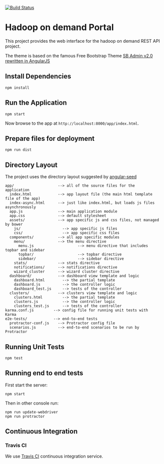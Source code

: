 [![Build Status](https://travis-ci.org/javicacheiro/hadoop-on-demand-web.svg?branch=master)](https://travis-ci.org/javicacheiro/hadoop-on-demand-web)

# Hadoop on demand Portal

This project provides the web interface for the hadoop on demand REST API project.

The theme is based on the famous Free Bootstrap Theme [SB Admin v2.0 rewritten in AngularJS](https://github.com/start-angular/sb-admin-angular)

## Install Dependencies

```
npm install
```

## Run the Application

```
npm start
```

Now browse to the app at `http://localhost:8000/app/index.html`.

## Prepare files for deployment
```
npm run dist
```

## Directory Layout

The project uses the directory layout suggested by [angular-seed](https://github.com/angular/angular-seed)

```
app/                    --> all of the source files for the application
  index.html            --> app layout file (the main html template file of the app)
  index-async.html      --> just like index.html, but loads js files asynchronously
  app.js                --> main application module
  app.css               --> default stylesheet
  assets/               --> app specific js and css files, not managed by bower
    js/                   --> app specific js files
    css/                  --> app specific css files
  components/           --> all app specific modules
    menu/               --> the menu directive
      menu.js                    --> menu directive that includes topbar and sidebar
      topbar/                    --> topbar directive
      sidebar/                   --> sidebar directive
    stats/              --> stats directive
    notifications/      --> notifications directive
    wizard_cluster      --> wizard cluster directive
  dashboard/            --> dashboard view template and logic
    dashboard.html        --> the partial template
    dashboard.js          --> the controller logic
    dashboard_test.js     --> tests of the controller
  clusters/             --> clusters view template and logic
    clusters.html         --> the partial template
    clusters.js           --> the controller logic
    clusters_test.js      --> tests of the controller
karma.conf.js         --> config file for running unit tests with Karma
e2e-tests/            --> end-to-end tests
  protractor-conf.js    --> Protractor config file
  scenarios.js          --> end-to-end scenarios to be run by Protractor
```

## Running Unit Tests

```
npm test
```

## Running end to end tests

First start the server:
```
npm start
```

Then in other console run:
```
npm run update-webdriver
npm run protractor
```

## Continuous Integration

### Travis CI

We use [Travis CI](http://travis-ci.org) continuous integration service.

